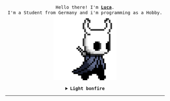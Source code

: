 <p align="center">
  <br>
  <samp>
    Hello there! I'm <b><a rel="nofollow noopener noreferrer" target="_blank" href="https://lucadev.ga">Luca</a></b>.
    <br>I'm a Student from Germany and i'm programming as a Hobby.<br>

</samp>

  <img src="https://raw.githubusercontent.com/TanZng/TanZng/master/assets/hollor_knight3.gif" width="200"/>

</p>


<details align="center">

<summary> <b> <samp> Light bonfire </samp></b></summary>
<samp>
 <b><h2 style="color: #fc6203">B O N F I R E &nbsp; L I T !</h2> </b>

<img src="https://raw.githubusercontent.com/TanZng/TanZng/master/assets/bonefire.gif" width="200"/>

Current Project: <a href="https://firenode.xyz">FireNode Hosting Service.</a>

<p align="center">
  <a rel="nofollow noopener noreferrer" target="_blank" href="https://www.linkedin.com/in/tania-r-zuniga/">
  <img src="https://cdn.icon-icons.com/icons2/1476/PNG/512/discord_101785.png" width="30px" alt="LinkedIn"></a>
</p> 


</samp>
</details>

----
